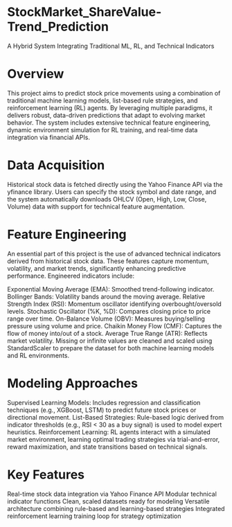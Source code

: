 # StockMarket_ShareValue-Trend_Prediction

A Hybrid System Integrating Traditional ML, RL, and Technical Indicators

# Overview
This project aims to predict stock price movements using a combination of traditional machine learning models, list-based rule strategies, and reinforcement learning (RL) agents. By leveraging multiple paradigms, it delivers robust, data-driven predictions that adapt to evolving market behavior. The system includes extensive technical feature engineering, dynamic environment simulation for RL training, and real-time data integration via financial APIs.

# Data Acquisition
Historical stock data is fetched directly using the Yahoo Finance API via the yfinance library. Users can specify the stock symbol and date range, and the system automatically downloads OHLCV (Open, High, Low, Close, Volume) data with support for technical feature augmentation.

# Feature Engineering
An essential part of this project is the use of advanced technical indicators derived from historical stock data. These features capture momentum, volatility, and market trends, significantly enhancing predictive performance. Engineered indicators include:

Exponential Moving Average (EMA): Smoothed trend-following indicator.
Bollinger Bands: Volatility bands around the moving average.
Relative Strength Index (RSI): Momentum oscillator identifying overbought/oversold levels.
Stochastic Oscillator (%K, %D): Compares closing price to price range over time.
On-Balance Volume (OBV): Measures buying/selling pressure using volume and price.
Chaikin Money Flow (CMF): Captures the flow of money into/out of a stock.
Average True Range (ATR): Reflects market volatility.
Missing or infinite values are cleaned and scaled using StandardScaler to prepare the dataset for both machine learning models and RL environments.

# Modeling Approaches
Supervised Learning Models: Includes regression and classification techniques (e.g., XGBoost, LSTM) to predict future stock prices or directional movement.
List-Based Strategies: Rule-based logic derived from indicator thresholds (e.g., RSI < 30 as a buy signal) is used to model expert heuristics.
Reinforcement Learning: RL agents interact with a simulated market environment, learning optimal trading strategies via trial-and-error, reward maximization, and state transitions based on technical signals.

# Key Features
Real-time stock data integration via Yahoo Finance API
Modular technical indicator functions
Clean, scaled datasets ready for modeling
Versatile architecture combining rule-based and learning-based strategies
Integrated reinforcement learning training loop for strategy optimization
